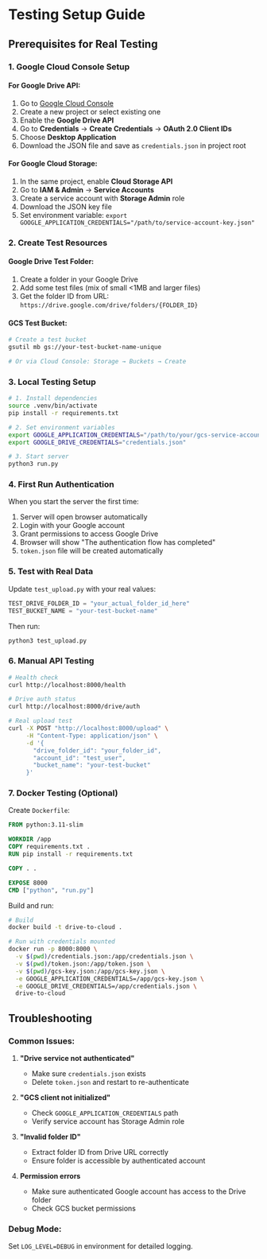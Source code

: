 # Testing Setup Guide

## Prerequisites for Real Testing

### 1. Google Cloud Console Setup

#### For Google Drive API:
1. Go to [Google Cloud Console](https://console.cloud.google.com/)
2. Create a new project or select existing one
3. Enable the **Google Drive API**
4. Go to **Credentials** → **Create Credentials** → **OAuth 2.0 Client IDs**
5. Choose **Desktop Application**
6. Download the JSON file and save as `credentials.json` in project root

#### For Google Cloud Storage:
1. In the same project, enable **Cloud Storage API**
2. Go to **IAM & Admin** → **Service Accounts**
3. Create a service account with **Storage Admin** role
4. Download the JSON key file
5. Set environment variable: `export GOOGLE_APPLICATION_CREDENTIALS="/path/to/service-account-key.json"`

### 2. Create Test Resources

#### Google Drive Test Folder:
1. Create a folder in your Google Drive
2. Add some test files (mix of small <1MB and larger files)
3. Get the folder ID from URL: `https://drive.google.com/drive/folders/{FOLDER_ID}`

#### GCS Test Bucket:
```bash
# Create a test bucket
gsutil mb gs://your-test-bucket-name-unique

# Or via Cloud Console: Storage → Buckets → Create
```

### 3. Local Testing Setup

```bash
# 1. Install dependencies
source .venv/bin/activate
pip install -r requirements.txt

# 2. Set environment variables
export GOOGLE_APPLICATION_CREDENTIALS="/path/to/your/gcs-service-account.json"
export GOOGLE_DRIVE_CREDENTIALS="credentials.json"

# 3. Start server
python3 run.py
```

### 4. First Run Authentication

When you start the server the first time:
1. Server will open browser automatically
2. Login with your Google account
3. Grant permissions to access Google Drive
4. Browser will show "The authentication flow has completed"
5. `token.json` file will be created automatically

### 5. Test with Real Data

Update `test_upload.py` with your real values:

```python
TEST_DRIVE_FOLDER_ID = "your_actual_folder_id_here"
TEST_BUCKET_NAME = "your-test-bucket-name"
```

Then run:
```bash
python3 test_upload.py
```

### 6. Manual API Testing

```bash
# Health check
curl http://localhost:8000/health

# Drive auth status
curl http://localhost:8000/drive/auth

# Real upload test
curl -X POST "http://localhost:8000/upload" \
     -H "Content-Type: application/json" \
     -d '{
       "drive_folder_id": "your_folder_id",
       "account_id": "test_user",
       "bucket_name": "your-test-bucket"
     }'
```

### 7. Docker Testing (Optional)

Create `Dockerfile`:
```dockerfile
FROM python:3.11-slim

WORKDIR /app
COPY requirements.txt .
RUN pip install -r requirements.txt

COPY . .

EXPOSE 8000
CMD ["python", "run.py"]
```

Build and run:
```bash
# Build
docker build -t drive-to-cloud .

# Run with credentials mounted
docker run -p 8000:8000 \
  -v $(pwd)/credentials.json:/app/credentials.json \
  -v $(pwd)/token.json:/app/token.json \
  -v $(pwd)/gcs-key.json:/app/gcs-key.json \
  -e GOOGLE_APPLICATION_CREDENTIALS=/app/gcs-key.json \
  -e GOOGLE_DRIVE_CREDENTIALS=/app/credentials.json \
  drive-to-cloud
```

## Troubleshooting

### Common Issues:

1. **"Drive service not authenticated"**
   - Make sure `credentials.json` exists
   - Delete `token.json` and restart to re-authenticate

2. **"GCS client not initialized"**
   - Check `GOOGLE_APPLICATION_CREDENTIALS` path
   - Verify service account has Storage Admin role

3. **"Invalid folder ID"**
   - Extract folder ID from Drive URL correctly
   - Ensure folder is accessible by authenticated account

4. **Permission errors**
   - Make sure authenticated Google account has access to the Drive folder
   - Check GCS bucket permissions

### Debug Mode:
Set `LOG_LEVEL=DEBUG` in environment for detailed logging. 